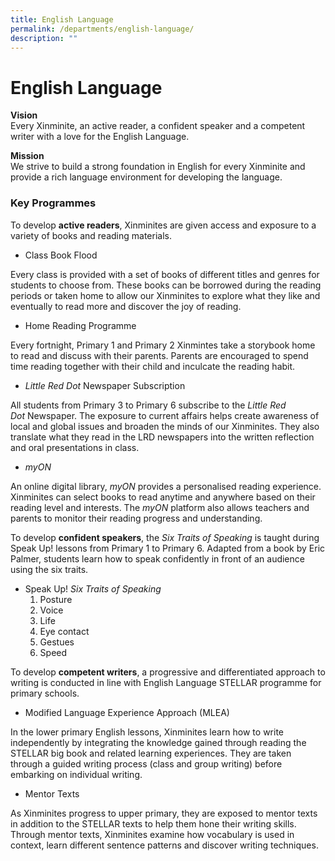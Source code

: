 ```yaml
---
title: English Language
permalink: /departments/english-language/
description: ""
---
```

# **English Language**

**Vision**    
Every Xinminite, an active reader, a confident speaker and a competent writer with a love for the English Language.

**Mission**    
We strive to build a strong foundation in English for every Xinminite and provide a rich language environment for developing the language.

### Key Programmes    
To develop **active readers**, Xinminites are given access and exposure to a variety of books and reading materials.

*   Class Book Flood

Every class is provided with a set of books of different titles and genres for students to choose from. These books can be borrowed during the reading periods or taken home to allow our Xinminites to explore what they like and eventually to read more and discover the joy of reading.

*   Home Reading Programme

Every fortnight, Primary 1 and Primary 2 Xinmintes take a storybook home to read and discuss with their parents. Parents are encouraged to spend time reading together with their child and inculcate the reading habit.

*   _Little Red Dot_ Newspaper Subscription

All students from Primary 3 to Primary 6 subscribe to the _Little Red Dot_ Newspaper. The exposure to current affairs helps create awareness of local and global issues and broaden the minds of our Xinminites. They also translate what they read in the LRD newspapers into the written reflection and oral presentations in class.

*   _myON_

An online digital library, _myON_ provides a personalised reading experience. Xinminites can select books to read anytime and anywhere based on their reading level and interests. The _myON_ platform also allows teachers and parents to monitor their reading progress and understanding.

To develop **confident speakers**, the _Six Traits of Speaking_ is taught during Speak Up! lessons from Primary 1 to Primary 6. Adapted from a book by Eric Palmer, students learn how to speak confidently in front of an audience using the six traits.

*   Speak Up! _Six Traits of Speaking_
    1.  Posture
    2.  Voice
    3.  Life
    4.  Eye contact
    5.  Gestues
    6.  Speed

To develop **competent writers**, a progressive and differentiated approach to writing is conducted in line with English Language STELLAR programme for primary schools.

*   Modified Language Experience Approach (MLEA)

In the lower primary English lessons, Xinminites learn how to write independently by integrating the knowledge gained through reading the STELLAR big book and related learning experiences. They are taken through a guided writing process (class and group writing) before embarking on individual writing.

*   Mentor Texts

As Xinminites progress to upper primary, they are exposed to mentor texts in addition to the STELLAR texts to help them hone their writing skills. Through mentor texts, Xinminites examine how vocabulary is used in context, learn different sentence patterns and discover writing techniques.